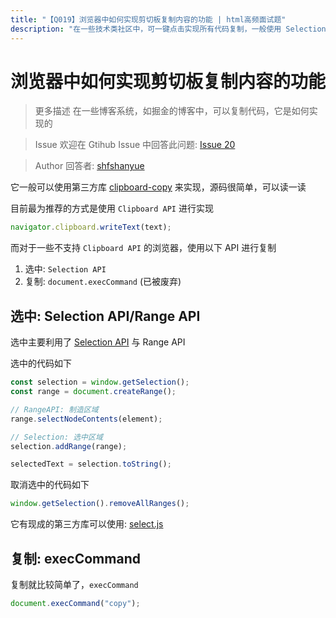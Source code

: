 ```yaml
---
title: "【Q019】浏览器中如何实现剪切板复制内容的功能 | html高频面试题"
description: "在一些技术类社区中，可一键点击实现所有代码复制，一般使用 Selection API 与 execCommand 实现  字节跳动面试题、阿里腾讯面试题、美团小米面试题。"
---
```


# 浏览器中如何实现剪切板复制内容的功能

> 更多描述
> 在一些博客系统，如掘金的博客中，可以复制代码，它是如何实现的

> Issue
> 欢迎在 Gtihub Issue 中回答此问题: [Issue 20](https://github.com/shfshanyue/Daily-Question/issues/20)

> Author
> 回答者: [shfshanyue](https://github.com/shfshanyue)

它一般可以使用第三方库 [clipboard-copy](https://github.com/feross/clipboard-copy/blob/master/index.js) 来实现，源码很简单，可以读一读

目前最为推荐的方式是使用 `Clipboard API` 进行实现

```js
navigator.clipboard.writeText(text);
```

而对于一些不支持 `Clipboard API` 的浏览器，使用以下 API 进行复制

1. 选中: `Selection API`
1. 复制: `document.execCommand` (已被废弃)

## 选中: Selection API/Range API

选中主要利用了 [Selection API](https://developer.mozilla.org/en-US/docs/Web/API/Selection) 与 Range API

选中的代码如下

```js
const selection = window.getSelection();
const range = document.createRange();

// RangeAPI: 制造区域
range.selectNodeContents(element);

// Selection: 选中区域
selection.addRange(range);

selectedText = selection.toString();
```

取消选中的代码如下

```js
window.getSelection().removeAllRanges();
```

它有现成的第三方库可以使用: [select.js](https://github.com/zenorocha/select)

## 复制: execCommand

复制就比较简单了，`execCommand`

```js
document.execCommand("copy");
```
